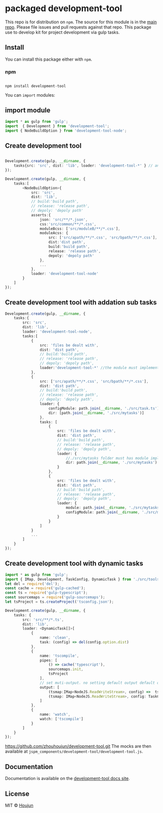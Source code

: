 # packaged development-tool

This repo is for distribution on `npm`. The source for this module is in the
[main repo](https://github.com/zhouhoujun/development-tool/src/mastert).
Please file issues and pull requests against that repo.
This package use to develop kit for project development via gulp tasks.

## Install

You can install this package either with `npm`.

### npm

```shell

npm install development-tool

```

You can `import` modules:

## import module

```ts
import * as gulp from 'gulp';
import  { Development } from 'development-tool';
import { NodeBuildOption } from 'development-tool-node';

```

## Create development tool

```ts

Development.create(gulp, __dirname, {
    tasks{src: 'src', dist: 'lib', loader: 'development-tool-*' } // any module implement ITaskDefine
});

```

```ts
Development.create(gulp, __dirname, {
    tasks:[
        <NodeBuildOption>{
            src: 'src',
            dist: 'lib',
            // build:'build path',
            // release: 'release path',
            // depoly: 'depoly path'
            asserts:{
                json: 'src/**/*.json',
                css:'src/common/**/*.css',
                moduleBcss: ['src/moduleB/**/*.css'],
                moduleAcss: {
                    src: ['src/apath/**/*.css', 'src/bpath/**/*.css'],
                    dist:'dist path',
                    build:'build path',
                    release: 'release path',
                    depoly: 'depoly path'
                },
                ...
            },
            loader: 'development-tool-node'
        }
    ]
});
```

## Create development tool with addation sub tasks

```ts
Development.create(gulp, __dirname, {
    tasks:{
        src: 'src',
        dist: 'lib',
        loader: 'development-tool-node',
        tasks:[
            {
                src: 'files be dealt with',
                dist: 'dist path',
                // build:'build path',
                // release: 'release path',
                // depoly: 'depoly path',
                loader:'development-tool-*' //the module must implement ITaskDefine.
            },
            {
                src: ['src/apath/**/*.css', 'src/bpath/**/*.css'],
                dist: 'dist path',
                // build:'build path',
                // release: 'release path',
                // depoly: 'depoly path',
                loader: {
                    configModule: path.join(__dirname, './src/task.ts'), //the module must implement ITaskDefine.
                    dir: [path.join(__dirname, './src/mytasks')]
                },
                tasks: [
                    {
                        src: 'files be dealt with',
                        dist: 'dist path',
                        // build:'build path',
                        // release: 'release path',
                        // depoly: 'depoly path',
                        loader: {
                            //./src/mytasks folder must has module implement ITaskDefine.
                            dir: path.join(__dirname, './src/mytasks')
                        }
                    },
                    {
                        src: 'files be dealt with',
                        dist: 'dist path',
                        // build:'build path',
                        // release: 'release path',
                        // depoly: 'depoly path',
                        loader: {
                            module: path.join(__dirname, './src/mytasks/dosomething'),
                            configModule: path.join(__dirname, './src/mytasks/config') //the module must implement ITaskDefine.
                        }
                    }
                ]
            }
            ...
        ]
    }
});
```

## Create development tool with dynamic tasks

```ts
import * as gulp from 'gulp';
import { IMap, Development, TaskConfig, DynamicTask } from './src/tools';
let del = require('del');
const cache = require('gulp-cached');
const ts = require('gulp-typescript');
const sourcemaps = require('gulp-sourcemaps');
let tsProject = ts.createProject('tsconfig.json');

Development.create(gulp, __dirname, {
    tasks: {
        src: 'src/**/*.ts',
        dist: 'lib',
        loader: <DynamicTask[]>[
            {
                name: 'clean',
                task: (config) => del(config.option.dist)
            },
            {
                name: 'tscompile',
                pipes: [
                    () => cache('typescript'),
                    sourcemaps.init,
                    tsProject
                ],
                // set muti-output. no setting default output default one to "dist: 'lib'" .
                output: [
                    (tsmap:IMap<NodeJS.ReadWriteStream>, config) =>  tsmap['dts'].pipe(gulp.dest(config.getDist())),
                    (tsmap: IMap<NodeJS.ReadWriteStream>, config: TaskConfig) =>  tsmap['js'].pipe(sourcemaps.write('./sourcemaps')).pipe(gulp.dest(config.getDist()))
                ]
            },
            {
                name: 'watch',
                watch: ['tscompile']
            }
        ]
    }
});
```

https://github.com/zhouhoujun/development-tool.git
The mocks are then available at `jspm_components/development-tool/development-tool.js`.

## Documentation

Documentation is available on the
[development-tool docs site](https://github.com/zhouhoujun/development-tool).

## License

MIT © [Houjun](https://github.com/zhouhoujun/)